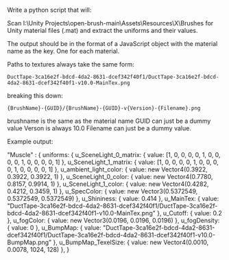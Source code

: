 Write a python script that will:

Scan I:\Unity Projects\open-brush-main\Assets\Resources\X\Brushes for Unity material files (.mat) and extract the uniforms and their values.

The output should be in the format of a JavaScript object with the material name as the key.  One for each material.

Paths to textures always take the same form:

    DuctTape-3ca16e2f-bdcd-4da2-8631-dcef342f40f1/DuctTape-3ca16e2f-bdcd-4da2-8631-dcef342f40f1-v10.0-MainTex.png

breaking this down:

    {BrushName}-{GUID}/{BrushName}-{GUID}-v{Version}-{Filename}.png

brushname is the same as the material name
GUID can just be a dummy value
Verson is always 10.0
Filename can just be a dummy value.

Example output:

"Muscle" : {
uniforms: {
    u_SceneLight_0_matrix: { value: [1, 0, 0, 0, 0, 1, 0, 0, 0, 0, 1, 0, 0, 0, 0, 1] },
    u_SceneLight_1_matrix: { value: [1, 0, 0, 0, 0, 1, 0, 0, 0, 0, 1, 0, 0, 0, 0, 1] },
    u_ambient_light_color: { value: new Vector4(0.3922, 0.3922, 0.3922, 1) },
    u_SceneLight_0_color: { value: new Vector4(0.7780, 0.8157, 0.9914, 1) },
    u_SceneLight_1_color: { value: new Vector4(0.4282, 0.4212, 0.3459, 1) },
    u_SpecColor: { value: new Vector3(0.5372549, 0.5372549, 0.5372549) },
    u_Shininess: { value: 0.414 },
    u_MainTex: { value: "DuctTape-3ca16e2f-bdcd-4da2-8631-dcef342f40f1/DuctTape-3ca16e2f-bdcd-4da2-8631-dcef342f40f1-v10.0-MainTex.png" },
    u_Cutoff: { value: 0.2 },
    u_fogColor: { value: new Vector3(0.0196, 0.0196, 0.0196) },
    u_fogDensity: { value: 0 },
    u_BumpMap: { value: "DuctTape-3ca16e2f-bdcd-4da2-8631-dcef342f40f1/DuctTape-3ca16e2f-bdcd-4da2-8631-dcef342f40f1-v10.0-BumpMap.png" },
    u_BumpMap_TexelSize: { value: new Vector4(0.0010, 0.0078, 1024, 128) },
}